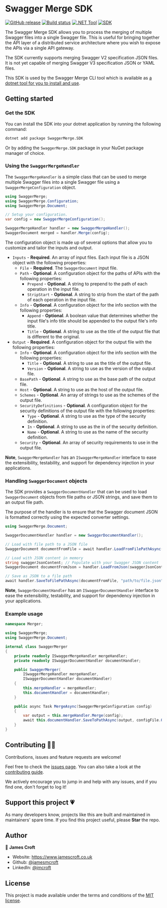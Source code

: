 # Swagger Merge SDK

[![GitHub release](https://img.shields.io/github/release/jamesmcroft/swagger-merge.svg)](https://github.com/jamesmcroft/swagger-merge/releases)
[![Build status](https://github.com/jamesmcroft/swagger-merge/actions/workflows/ci.yml/badge.svg?branch=main)](https://github.com/jamesmcroft/swagger-merge/actions/workflows/ci.yml)
[![.NET Tool](https://img.shields.io/nuget/v/SwaggerMerge?label=dotnet%20tool)](https://www.nuget.org/packages/SwaggerMerge/)
[![SDK](https://img.shields.io/nuget/v/SwaggerMerge.SDK?label=sdk)](https://www.nuget.org/packages/SwaggerMerge.SDK/)

The Swagger Merge SDK allows you to process the merging of multiple Swagger files into a single Swagger file. This is useful for bringing together the API layer of a distributed service architecture where you wish to expose the APIs via a single API gateway.

The SDK currently supports merging Swagger V2 specification JSON files. It is not yet capable of merging Swagger V3 specification JSON or YAML files.

This SDK is used by the Swagger Merge CLI tool which is available as [a dotnet tool for you to install and use](https://www.nuget.org/packages/SwaggerMerge/).

## Getting started

### Get the SDK

You can install the SDK into your dotnet application by running the following command:

```bash
dotnet add package SwaggerMerge.SDK
```

Or by adding the `SwaggerMerge.SDK` package in your NuGet package manager of choice.

### Using the `SwaggerMergeHandler`

The `SwaggerMergeHandler` is a simple class that can be used to merge multiple Swagger files into a single Swagger file using a `SwaggerMergeConfiguration` object.

```csharp
using SwaggerMerge;
using SwaggerMerge.Configuration;
using SwaggerMerge.Document;

// Setup your configuration.
var config = new SwaggerMergeConfiguration();

SwaggerMergeHandler handler = new SwaggerMergeHandler();
SwaggerDocument merged = handler.Merge(config);
```

The configuration object is made up of several options that allow you to customize and tailor the inputs and output.

- `Inputs` - **Required**. An array of input files. Each input file is a JSON object with the following properties:
  - `File` - **Required**. The `SwaggerDocument` input file.
  - `Path` - **Optional**. A configuration object for the paths of APIs with the following properties:
    - `Prepend` - **Optional**. A string to prepend to the path of each operation in the input file.
    - `StripStart` - **Optional**. A string to strip from the start of the path of each operation in the input file.
  - `Info` - **Optional**. A configuration object for the info section with the following properties:
    - `Append` - **Optional**. A boolean value that determines whether the input file's info title should be appended to the output file's info title.
    - `Title` - **Optional**. A string to use as the title of the output file that is different to the original.
- `Output` - **Required**. A configuration object for the output file with the following properties:
  - `Info` - **Optional**. A configuration object for the info section with the following properties:
    - `Title` - **Optional**. A string to use as the title of the output file.
    - `Version` - **Optional**. A string to use as the version of the output file.
  - `BasePath` - **Optional**. A string to use as the base path of the output file.
  - `Host` - **Optional**. A string to use as the host of the output file.
  - `Schemes` - **Optional**. An array of strings to use as the schemes of the output file.
  - `SecurityDefinitions` - **Optional**. A configuration object for the security definitions of the output file with the following properties:
    - `Type` - **Optional**. A string to use as the type of the security definition.
    - `In` - **Optional**. A string to use as the in of the security definition.
    - `Name` - **Optional**. A string to use as the name of the security definition.
  - `Security` - **Optional**. An array of security requirements to use in the output file.

**Note**, `SwaggerMergeHandler` has an `ISwaggerMergeHandler` interface to ease the extensibility, testability, and support for dependency injection in your applications.

### Handling `SwaggerDocument` objects

The SDK provides a `SwaggerDocumentHandler` that can be used to load `SwaggerDocument` objects from file paths or JSON strings, and save them to an output file path.

The purpose of the handler is to ensure that the Swagger document JSON is formatted correctly using the expected converter settings.

```csharp
using SwaggerMerge.Document;

SwaggerDocumentHandler handler = new SwaggerDocumentHandler();

// Load with file path to a JSON file
SwaggerDocument documentFromFile = await handler.LoadFromFilePathAsync("path/to/file.json");

// Load with JSON content in memory
string swaggerJsonContent; // Populate with your Swagger JSON content
SwaggerDocument documentFromJson = handler.LoadFromJson(swaggerJsonContent);

// Save as JSON to a file path
await handler.SaveToFilePathAsync(documentFromFile, "path/to/file.json");
```

**Note**, `SwaggerDocumentHandler` has an `ISwaggerDocumentHandler` interface to ease the extensibility, testability, and support for dependency injection in your applications.

### Example usage

```csharp
namespace Merger;

using SwaggerMerge;
using SwaggerMerge.Document;

internal class SwaggerMerger
{
    private readonly ISwaggerMergeHandler mergeHandler;
    private readonly ISwaggerDocumentHandler documentHandler;

    public SwaggerMerger(
        ISwaggerMergeHandler mergeHandler,
        ISwaggerDocumentHandler documentHandler)
    {
        this.mergeHandler = mergeHandler;
        this.documentHandler = documentHandler;
    }

    public async Task MergeAsync(SwaggerMergeConfiguration config)
    {
        var output = this.mergeHandler.Merge(config);
        await this.documentHandler.SaveToPathAsync(output, configFile.Output.File);
    }
}
```

## Contributing 🤝🏻

Contributions, issues and feature requests are welcome!

Feel free to check the [issues page](https://github.com/jamesmcroft/swagger-merge/issues). You can also take a look at the [contributing guide](https://github.com/jamesmcroft/swagger-merge/blob/main/CONTRIBUTING.md).

We actively encourage you to jump in and help with any issues, and if you find one, don't forget to log it!

## Support this project 💗

As many developers know, projects like this are built and maintained in maintainers' spare time. If you find this project useful, please **Star** the repo.

## Author

👤 **James Croft**

- Website: <https://www.jamescroft.co.uk>
- Github: [@jamesmcroft](https://github.com/jamesmcroft)
- LinkedIn: [@jmcroft](https://linkedin.com/in/jmcroft)

## License

This project is made available under the terms and conditions of the [MIT license](LICENSE).
